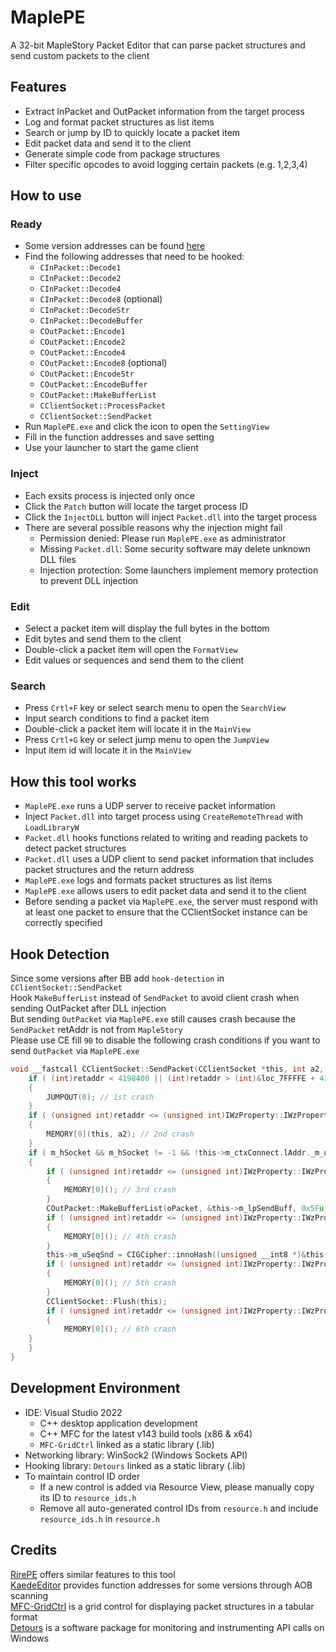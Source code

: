 # MaplePE
A 32-bit MapleStory Packet Editor that can parse packet structures and send custom packets to the client

## Features
- Extract InPacket and OutPacket information from the target process
- Log and format packet structures as list items
- Search or jump by ID to quickly locate a packet item
- Edit packet data and send it to the client
- Generate simple code from package structures
- Filter specific opcodes to avoid logging certain packets (e.g. 1,2,3,4)

## How to use
### Ready
- Some version addresses can be found [here](https://docs.google.com/spreadsheets/d/1-LqA-OWgOuT-Xy3i73Jy5F_uVmogaGvmYpH4mLDSPhg)
- Find the following addresses that need to be hooked:
	- `CInPacket::Decode1`
	- `CInPacket::Decode2`
	- `CInPacket::Decode4`
	- `CInPacket::Decode8` (optional)
	- `CInPacket::DecodeStr`
	- `CInPacket::DecodeBuffer`
	- `COutPacket::Encode1`
	- `COutPacket::Encode2`
	- `COutPacket::Encode4`
	- `COutPacket::Encode8` (optional)
	- `COutPacket::EncodeStr`
	- `COutPacket::EncodeBuffer`
	- `COutPacket::MakeBufferList`
	- `CClientSocket::ProcessPacket`
	- `CClientSocket::SendPacket`
- Run `MaplePE.exe` and click the icon to open the `SettingView`
- Fill in the function addresses and save setting
- Use your launcher to start the game client

### Inject
- Each exsits process is injected only once
- Click the `Patch` button will locate the target process ID
- Click the `InjectDLL` button will inject `Packet.dll` into the target process
- There are several possible reasons why the injection might fail
	- Permission denied: Please run `MaplePE.exe` as administrator
	- Missing `Packet.dll`: Some security software may delete unknown DLL files
	- Injection protection: Some launchers implement memory protection to prevent DLL injection

### Edit
- Select a packet item will display the full bytes in the bottom
- Edit bytes and send them to the client
- Double-click a packet item will open the `FormatView`
- Edit values or sequences and send them to the client

### Search
- Press `Crtl+F` key or select search menu to open the `SearchView`
- Input search conditions to find a packet item 
- Double-click a packet item will locate it in the `MainView`
- Press `Crtl+G` key or select jump menu to open the `JumpView`
- Input item id will locate it in the `MainView`

## How this tool works
- `MaplePE.exe` runs a UDP server to receive packet information
- Inject `Packet.dll` into target process using `CreateRemoteThread` with `LoadLibraryW`
- `Packet.dll` hooks functions related to writing and reading packets to detect packet structures
- `Packet.dll` uses a UDP client to send packet information that includes packet structures and the return address
- `MaplePE.exe` logs and formats packet structures as list items
- `MaplePE.exe` allows users to edit packet data and send it to the client
- Before sending a packet via `MaplePE.exe`, the server must respond with at least one packet to ensure that the CClientSocket instance can be correctly specified
## Hook Detection
Since some versions after BB add `hook-detection` in `CClientSocket::SendPacket`  
Hook `MakeBufferList` instead of `SendPacket` to avoid client crash when sending OutPacket after DLL injection  
But sending `OutPacket` via `MaplePE.exe` still causes crash because the `SendPacket` retAddr is not from `MapleStory`  
Please use CE fill `90` to disable the following crash conditions if you want to send `OutPacket` via `MaplePE.exe`  
```c
void __fastcall CClientSocket::SendPacket(CClientSocket *this, int a2, COutPacket *oPacket){
  	if ( (int)retaddr < 4198400 || (int)retaddr > (int)&loc_7FFFFE + 4198402 )
	{
		JUMPOUT(0); // 1st crash
	}
	if ( (unsigned int)retaddr <= (unsigned int)IWzProperty::IWzProperty || (ZFatalSection *)retaddr >= _sync.m_pLock )
	{
		MEMORY[0](this, a2); // 2nd crash
	}
	if ( m_hSocket && m_hSocket != -1 && !this->m_ctxConnect.lAddr._m_uCount )
	{
		if ( (unsigned int)retaddr <= (unsigned int)IWzProperty::IWzProperty || (ZFatalSection *)retaddr >= m_pLock )
		{
			MEMORY[0](); // 3rd crash
		}
		COutPacket::MakeBufferList(oPacket, &this->m_lpSendBuff, 0x5Fu, &this->m_uSeqSnd, 1, this->m_uSeqSnd);
		if ( (unsigned int)retaddr <= (unsigned int)IWzProperty::IWzProperty || (ZFatalSection *)retaddr >= m_pLock )
		{
			MEMORY[0](); // 4th crash
		}
		this->m_uSeqSnd = CIGCipher::innoHash((unsigned __int8 *)&this->m_uSeqSnd, 4, 0);
		if ( (unsigned int)retaddr <= (unsigned int)IWzProperty::IWzProperty || (ZFatalSection *)retaddr >= m_pLock )
		{
			MEMORY[0](); // 5th crash
		}
		CClientSocket::Flush(this);
		if ( (unsigned int)retaddr <= (unsigned int)IWzProperty::IWzProperty || (ZFatalSection *)retaddr >= m_pLock )
		{
			MEMORY[0](); // 6th crash
    }
	}
}
```

## Development Environment
- IDE: Visual Studio 2022
	- C++ desktop application development
	- C++ MFC for the latest v143 build tools (x86 & x64)
	- `MFC-GridCtrl` linked as a static library (.lib)
- Networking library: WinSock2 (Windows Sockets API)
- Hooking library: `Detours` linked as a static library (.lib)
- To maintain control ID order
	- If a new control is added via Resource View, please manually copy its ID to `resource_ids.h`
	- Remove all auto-generated control IDs from `resource.h` and include `resource_ids.h` in `resource.h`

## Credits
[RirePE](https://github.com/Riremito/RirePE) offers similar features to this tool  
[KaedeEditor](https://github.com/Riremito/KaedeEditor) provides function addresses for some versions through AOB scanning  
[MFC-GridCtrl](https://github.com/ChrisMaunder/MFC-GridCtrl) is a grid control for displaying packet structures in a tabular format  
[Detours](https://github.com/microsoft/Detours) is a software package for monitoring and instrumenting API calls on Windows